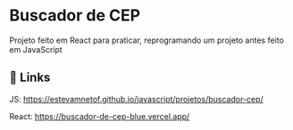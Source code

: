 # Buscador de CEP

Projeto feito em React para praticar, reprogramando um projeto antes feito em JavaScript

## 🔗 Links
JS: https://estevamnetof.github.io/javascript/projetos/buscador-cep/

React: https://buscador-de-cep-blue.vercel.app/
